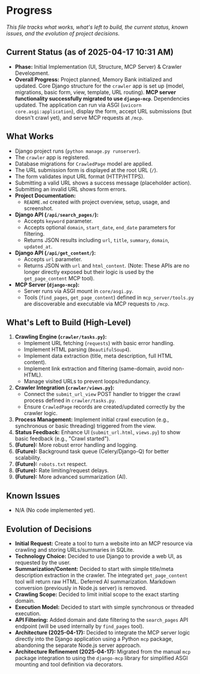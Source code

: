# Progress

*This file tracks what works, what's left to build, the current status, known issues, and the evolution of project decisions.*

## Current Status (as of 2025-04-17 10:31 AM)

*   **Phase:** Initial Implementation (UI, Structure, MCP Server) & Crawler Development.
*   **Overall Progress:** Project planned, Memory Bank initialized and updated. Core Django structure for the `crawler` app is set up (model, migrations, basic form, view, template, URL routing). **MCP server functionality successfully migrated to use `django-mcp`**. Dependencies updated. The application can run via ASGI (`uvicorn core.asgi:application`), display the form, accept URL submissions (but doesn't crawl yet), and serve MCP requests at `/mcp`.

## What Works

*   Django project runs (`python manage.py runserver`).
*   The `crawler` app is registered.
*   Database migrations for `CrawledPage` model are applied.
*   The URL submission form is displayed at the root URL (`/`).
*   The form validates input URL format (HTTP/HTTPS).
*   Submitting a valid URL shows a success message (placeholder action).
*   Submitting an invalid URL shows form errors.
*   **Project Documentation:**
    *   `README.md` created with project overview, setup, usage, and screenshot.
*   **Django API (`/api/search_pages/`):**
    *   Accepts `keyword` parameter.
    *   Accepts optional `domain`, `start_date`, `end_date` parameters for filtering.
    *   Returns JSON results including `url`, `title`, `summary`, `domain`, `updated_at`.
*   **Django API (`/api/get_content/`):**
    *   Accepts `url` parameter.
    *   Returns JSON with `url` and `html_content`. (Note: These APIs are no longer directly exposed but their logic is used by the `get_page_content` MCP tool).
*   **MCP Server (`django-mcp`):**
    *   Server runs via ASGI mount in `core/asgi.py`.
    *   Tools (`find_pages`, `get_page_content`) defined in `mcp_server/tools.py` are discoverable and executable via MCP requests to `/mcp`.

## What's Left to Build (High-Level)

1.  **Crawling Engine (`crawler/tasks.py`):**
    *   Implement URL fetching (`requests`) with basic error handling.
    *   Implement HTML parsing (`BeautifulSoup4`).
    *   Implement data extraction (title, meta description, full HTML content).
    *   Implement link extraction and filtering (same-domain, avoid non-HTML).
    *   Manage visited URLs to prevent loops/redundancy.
2.  **Crawler Integration (`crawler/views.py`):**
    *   Connect the `submit_url_view` POST handler to trigger the crawl process defined in `crawler/tasks.py`.
    *   Ensure `CrawledPage` records are created/updated correctly by the crawler logic.
3.  **Process Management:** Implement initial crawl execution (e.g., synchronous or basic threading) triggered from the view.
4.  **Status Feedback:** Enhance UI (`submit_url.html`, `views.py`) to show basic feedback (e.g., "Crawl started").
5.  **(Future):** More robust error handling and logging.
6.  **(Future):** Background task queue (Celery/Django-Q) for better scalability.
7.  **(Future):** `robots.txt` respect.
8.  **(Future):** Rate limiting/request delays.
9.  **(Future):** More advanced summarization (AI).

## Known Issues

*   N/A (No code implemented yet).

## Evolution of Decisions

*   **Initial Request:** Create a tool to turn a website into an MCP resource via crawling and storing URLs/summaries in SQLite.
*   **Technology Choice:** Decided to use Django to provide a web UI, as requested by the user.
*   **Summarization/Content:** Decided to start with simple title/meta description extraction in the crawler. The integrated `get_page_content` tool will return raw HTML. Deferred AI summarization. Markdown conversion (previously in Node.js server) is removed.
*   **Crawling Scope:** Decided to limit initial scope to the exact starting domain.
*   **Execution Model:** Decided to start with simple synchronous or threaded execution.
*   **API Filtering:** Added domain and date filtering to the `search_pages` API endpoint (will be used internally by `find_pages` tool).
*   **Architecture (2025-04-17):** Decided to integrate the MCP server logic directly into the Django application using a Python `mcp` package, abandoning the separate Node.js server approach.
*   **Architecture Refinement (2025-04-17):** Migrated from the manual `mcp` package integration to using the `django-mcp` library for simplified ASGI mounting and tool definition via decorators.
